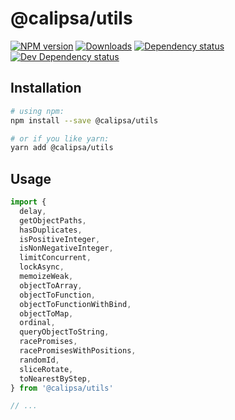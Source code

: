 # @calipsa/utils

[![NPM version][npm-image]][npm-url] [![Downloads][downloads-image]][npm-url] [![Dependency status][david-dm-image]][david-dm-url] [![Dev Dependency status][david-dm-dev-image]][david-dm-dev-url]

## Installation
```bash
# using npm:
npm install --save @calipsa/utils

# or if you like yarn:
yarn add @calipsa/utils
```

## Usage
```javascript
import {
  delay,
  getObjectPaths,
  hasDuplicates,
  isPositiveInteger,
  isNonNegativeInteger,
  limitConcurrent,
  lockAsync,
  memoizeWeak,
  objectToArray,
  objectToFunction,
  objectToFunctionWithBind,
  objectToMap,
  ordinal,
  queryObjectToString,
  racePromises,
  racePromisesWithPositions,
  randomId,
  sliceRotate,
  toNearestByStep,
} from '@calipsa/utils'

// ...
```

[npm-url]: https://npmjs.org/package/@calipsa/utils
[downloads-image]: http://img.shields.io/npm/dm/@calipsa/utils.svg
[npm-image]: http://img.shields.io/npm/v/@calipsa/utils.svg
[david-dm-url]:https://david-dm.org/inker/@calipsa/utils
[david-dm-image]:https://david-dm.org/inker/@calipsa/utils.svg
[david-dm-dev-url]:https://david-dm.org/inker/@calipsa/utils#info=devDependencies
[david-dm-dev-image]:https://david-dm.org/inker/@calipsa/utils/dev-status.svg
